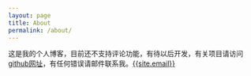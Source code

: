```yaml
---
layout: page
title: About
permalink: /about/
---
```


这是我的个人博客，目前还不支持评论功能，有待以后开发，有关项目请访问[github网址](https://github.com/ericsonyc/)，有任何错误请邮件联系我。<a href="mailto:{{ site.email }}">{{site.email}}</a>
